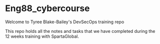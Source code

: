 # Eng88_cybercourse

Welcome to Tyree Blake-Bailey's DevSecOps training repo

This repo holds all the notes and tasks that we have completed during the 12 weeks training with SpartaGlobal.